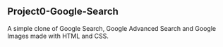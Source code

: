 
## Project0-Google-Search  

A simple clone of Google Search, Google Advanced Search and Google Images made with HTML and CSS.

